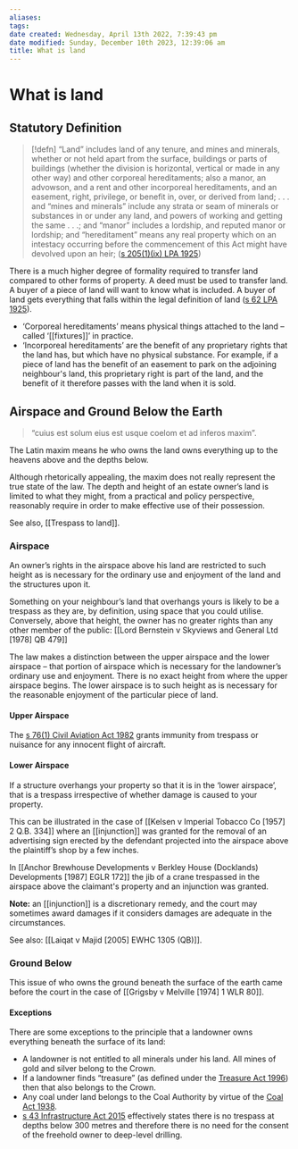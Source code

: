 ```yaml
---
aliases: 
tags: 
date created: Wednesday, April 13th 2022, 7:39:43 pm
date modified: Sunday, December 10th 2023, 12:39:06 am
title: What is land
---
```


# What is land

## Statutory Definition

> [!defn]
> “Land” includes land of any tenure, and mines and minerals, whether or not held apart from the surface, buildings or parts of buildings (whether the division is horizontal, vertical or made in any other way) and other corporeal hereditaments; also a manor, an advowson, and a rent and other incorporeal hereditaments, and an easement, right, privilege, or benefit in, over, or derived from land; . . . and “mines and minerals” include any strata or seam of minerals or substances in or under any land, and powers of working and getting the same . . .; and “manor” includes a lordship, and reputed manor or lordship; and “hereditament” means any real property which on an intestacy occurring before the commencement of this Act might have devolved upon an heir;
> ([s 205(1)(ix) LPA 1925](https://www.legislation.gov.uk/ukpga/Geo5/15-16/20/section/205))

There is a much higher degree of formality required to transfer land compared to other forms of property. A deed must be used to transfer land. A buyer of a piece of land will want to know what is included. A buyer of land gets everything that falls within the legal definition of land ([s 62 LPA 1925](https://www.legislation.gov.uk/ukpga/Geo5/15-16/20/section/62)).

- ‘Corporeal hereditaments’ means physical things attached to the land – called ‘[[fixtures]]’ in practice.
- ‘Incorporeal hereditaments’ are the benefit of any proprietary rights that the land has, but which have no physical substance. For example, if a piece of land has the benefit of an easement to park on the adjoining neighbour's land, this proprietary right is part of the land, and the benefit of it therefore passes with the land when it is sold.

## Airspace and Ground Below the Earth

> “cuius est solum eius est usque coelom et ad inferos maxim”.

The Latin maxim means he who owns the land owns everything up to the heavens above and the depths below.

Although rhetorically appealing, the maxim does not really represent the true state of the law. The depth and height of an estate owner’s land is limited to what they might, from a practical and policy perspective, reasonably require in order to make effective use of their possession.

See also, [[Trespass to land]].

### Airspace

An owner’s rights in the airspace above his land are restricted to such height as is necessary for the ordinary use and enjoyment of the land and the structures upon it.

Something on your neighbour’s land that overhangs yours is likely to be a trespass as they are, by definition, using space that you could utilise. Conversely, above that height, the owner has no greater rights than any other member of the public: [[Lord Bernstein v Skyviews and General Ltd [1978] QB 479]]

The law makes a distinction between the upper airspace and the lower airspace – that portion of airspace which is necessary for the landowner’s ordinary use and enjoyment. There is no exact height from where the upper airspace begins. The lower airspace is to such height as is necessary for the reasonable enjoyment of the particular piece of land.

#### Upper Airspace

The [s 76(1) Civil Aviation Act 1982](https://www.legislation.gov.uk/ukpga/1982/16/section/76) grants immunity from trespass or nuisance for any innocent flight of aircraft.

#### Lower Airspace

If a structure overhangs your property so that it is in the ‘lower airspace’, that is a trespass irrespective of whether damage is caused to your property.

This can be illustrated in the case of [[Kelsen v Imperial Tobacco Co [1957] 2 Q.B. 334]] where an [[injunction]] was granted for the removal of an advertising sign erected by the defendant projected into the airspace above the plaintiff’s shop by a few inches.

In [[Anchor Brewhouse Developments v Berkley House (Docklands) Developments [1987] EGLR 172]] the jib of a crane trespassed in the airspace above the claimant's property and an injunction was granted.

**Note:** an [[injunction]] is a discretionary remedy, and the court may sometimes award damages if it considers damages are adequate in the circumstances.

See also: [[Laiqat v Majid [2005] EWHC 1305 (QB)]].

### Ground Below

This issue of who owns the ground beneath the surface of the earth came before the court in the case of [[Grigsby v Melville [1974] 1 WLR 80]].

#### **Exceptions**

There are some exceptions to the principle that a landowner owns everything beneath the surface of its land:

- A landowner is not entitled to all minerals under his land. All mines of gold and silver belong to the Crown.
- If a landowner finds “treasure” (as defined under the [Treasure Act 1996](https://www.legislation.gov.uk/ukpga/1996/24/contents)) then that also belongs to the Crown.
- Any coal under land belongs to the Coal Authority by virtue of the [Coal Act 1938](https://www.legislation.gov.uk/ukpga/Geo6/1-2/52/enacted).
- [s 43 Infrastructure Act 2015](https://www.legislation.gov.uk/ukpga/2015/7/section/43/enacted) effectively states there is no trespass at depths below 300 metres and therefore there is no need for the consent of the freehold owner to deep-level drilling.
